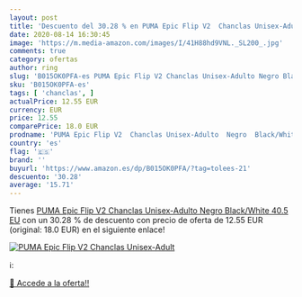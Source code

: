 ```yaml
---
layout: post
title: 'Descuento del 30.28 % en PUMA Epic Flip V2  Chanclas Unisex-Adult'
date: 2020-08-14 16:30:45
image: 'https://m.media-amazon.com/images/I/41H88hd9VNL._SL200_.jpg'
comments: true
category: ofertas
author: ring
slug: 'B015OK0PFA-es PUMA Epic Flip V2 Chanclas Unisex-Adulto Negro Black/White...'
sku: 'B015OK0PFA-es'
tags: [ 'chanclas', ]
actualPrice: 12.55 EUR
currency: EUR
price: 12.55
comparePrice: 18.0 EUR
prodname: 'PUMA Epic Flip V2  Chanclas Unisex-Adulto  Negro  Black/White   40.5 EU'
country: 'es'
flag: '🇪🇸'
brand: ''
buyurl: 'https://www.amazon.es/dp/B015OK0PFA/?tag=tolees-21'
descuento: '30.28'
average: '15.71'
---
```


Tienes [PUMA Epic Flip V2  Chanclas Unisex-Adulto  Negro  Black/White   40.5 EU](https://www.amazon.es/dp/B015OK0PFA/?tag=tolees-21) con un 30.28 % de descuento con precio de oferta de 12.55 EUR (original: 18.0 EUR) en el siguiente enlace!

[![PUMA Epic Flip V2  Chanclas Unisex-Adult](https://m.media-amazon.com/images/I/41H88hd9VNL._SL200_.jpg)](https://www.amazon.es/dp/B015OK0PFA/?tag=tolees-21)

ℹ️:


[🛒 Accede a la oferta!!](https://www.amazon.es/dp/B015OK0PFA/?tag=tolees-21)

